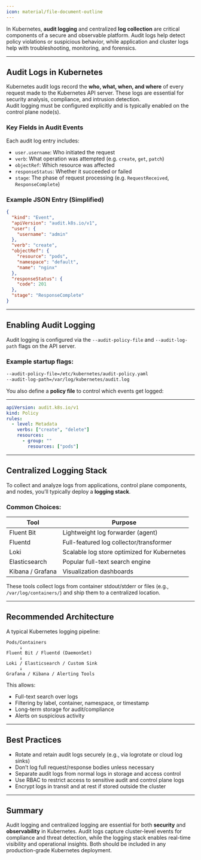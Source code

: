 ```yaml
---
icon: material/file-document-outline
---
```


In Kubernetes, **audit logging** and centralized **log collection** are critical components of a secure and observable platform. Audit logs help detect policy violations or suspicious behavior, while application and cluster logs help with troubleshooting, monitoring, and forensics.

---

<h2>Audit Logs in Kubernetes</h2>

Kubernetes audit logs record the <strong>who, what, when, and where</strong> of every request made to the Kubernetes API server. These logs are essential for security analysis, compliance, and intrusion detection.
<br>
Audit logging must be configured explicitly and is typically enabled on the control plane node(s).

### Key Fields in Audit Events

Each audit log entry includes:

- `user.username`: Who initiated the request
- `verb`: What operation was attempted (e.g. `create`, `get`, `patch`)
- `objectRef`: Which resource was affected
- `responseStatus`: Whether it succeeded or failed
- `stage`: The phase of request processing (e.g. `RequestReceived`, `ResponseComplete`)

### Example JSON Entry (Simplified)

```json
{
  "kind": "Event",
  "apiVersion": "audit.k8s.io/v1",
  "user": {
    "username": "admin"
  },
  "verb": "create",
  "objectRef": {
    "resource": "pods",
    "namespace": "default",
    "name": "nginx"
  },
  "responseStatus": {
    "code": 201
  },
  "stage": "ResponseComplete"
}
```

---

## Enabling Audit Logging

Audit logging is configured via the `--audit-policy-file` and `--audit-log-path` flags on the API server.

### Example startup flags:

```bash
--audit-policy-file=/etc/kubernetes/audit-policy.yaml
--audit-log-path=/var/log/kubernetes/audit.log
```

You also define a **policy file** to control which events get logged:

---

```yaml
apiVersion: audit.k8s.io/v1
kind: Policy
rules:
  - level: Metadata
    verbs: ["create", "delete"]
    resources:
      - group: ""
        resources: ["pods"]
```

---

## Centralized Logging Stack

To collect and analyze logs from applications, control plane components, and nodes, you’ll typically deploy a **logging stack**.

### Common Choices:

| Tool            | Purpose                                      |
|------------------|----------------------------------------------|
| Fluent Bit       | Lightweight log forwarder (agent)           |
| Fluentd          | Full-featured log collector/transformer     |
| Loki             | Scalable log store optimized for Kubernetes |
| Elasticsearch    | Popular full-text search engine             |
| Kibana / Grafana | Visualization dashboards                    |

These tools collect logs from container stdout/stderr or files (e.g., `/var/log/containers/`) and ship them to a centralized location.

---

## Recommended Architecture

A typical Kubernetes logging pipeline:

```
Pods/Containers
     ↓
Fluent Bit / Fluentd (DaemonSet)
     ↓
Loki / Elasticsearch / Custom Sink
     ↓
Grafana / Kibana / Alerting Tools
```

This allows:

- Full-text search over logs
- Filtering by label, container, namespace, or timestamp
- Long-term storage for audit/compliance
- Alerts on suspicious activity

---

## Best Practices

- Rotate and retain audit logs securely (e.g., via logrotate or cloud log sinks)
- Don’t log full request/response bodies unless necessary
- Separate audit logs from normal logs in storage and access control
- Use RBAC to restrict access to sensitive audit and control plane logs
- Encrypt logs in transit and at rest if stored outside the cluster

---

## Summary

Audit logging and centralized logging are essential for both **security** and **observability** in Kubernetes. Audit logs capture cluster-level events for compliance and threat detection, while the logging stack enables real-time visibility and operational insights. Both should be included in any production-grade Kubernetes deployment.